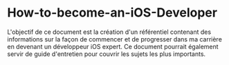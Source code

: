 # How-to-become-an-iOS-Developer
L'objectif de ce document est la création d'un référentiel contenant des informations sur la façon de commencer et de progresser dans ma carrière en devenant un développeur iOS expert. Ce document pourrait également servir de guide d'entretien pour couvrir les sujets les plus importants.
